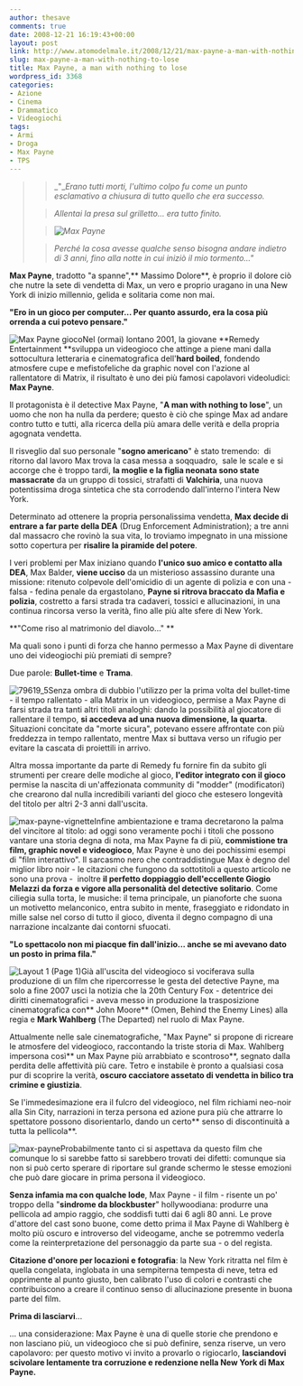 ```yaml
---
author: thesave
comments: true
date: 2008-12-21 16:19:43+00:00
layout: post
link: http://www.atomodelmale.it/2008/12/21/max-payne-a-man-with-nothing-to-lose/
slug: max-payne-a-man-with-nothing-to-lose
title: Max Payne, a man with nothing to lose
wordpress_id: 3368
categories:
- Azione
- Cinema
- Drammatico
- Videogiochi
tags:
- Armi
- Droga
- Max Payne
- TPS
---
```


<blockquote>

> 
> _"__Erano tutti morti, l'ultimo colpo fu come un punto esclamativo a chiusura di tutto quello che era successo._
> 
> 

> 
> _Allentai la presa sul grilletto... era tutto finito._
> 
> 

> 
> _![Max Payne](http://www.atomodelmale.it/wp-content/uploads/2008/12/max_payne_2001_graphic_novel_01-300x183.jpg)_
> 
> 

> 
> _Perché la cosa avesse qualche senso bisogna andare indietro di 3 anni, fino alla notte in cui iniziò il mio tormento..."_
> 
> 
</blockquote>



**Max Payne**, tradotto "a spanne",** Massimo Dolore**, è proprio il dolore ciò che nutre la sete di vendetta di Max, un vero e proprio uragano in una New York di inizio millennio, gelida e solitaria come non mai.

**"Ero in un gioco per computer... Per quanto assurdo, era la cosa più orrenda a cui potevo pensare."**

![Max Payne gioco](http://www.atomodelmale.it/wp-content/uploads/2008/12/maxpaynebox-255x300.jpg)Nel (ormai) lontano 2001, la giovane **Remedy Entertainment **sviluppa un videogioco che attinge a piene mani dalla sottocultura letteraria e cinematografica dell'**hard boiled**, fondendo atmosfere cupe e mefistofeliche da graphic novel con l'azione al rallentatore di Matrix, il risultato è uno dei più famosi capolavori videoludici: **Max Payne**.

Il protagonista è il detective Max Payne, "**A man with nothing to lose**", un uomo che non ha nulla da perdere; questo è ciò che spinge Max ad andare contro tutto e tutti, alla ricerca della più amara delle verità e della propria agognata vendetta.

Il risveglio dal suo personale "**sogno americano**" è stato tremendo:  di ritorno dal lavoro Max trova la casa messa a soqquadro,  sale le scale e si accorge che è troppo tardi, **la moglie e la figlia neonata sono state massacrate** da un gruppo di tossici, strafatti di **Valchiria**, una nuova potentissima droga sintetica che sta corrodendo dall'interno l'intera New York.

Determinato ad ottenere la propria personalissima vendetta, **Max decide di entrare a far parte della DEA** (Drug Enforcement Administration); a tre anni dal massacro che rovinò la sua vita, lo troviamo impegnato in una missione sotto copertura per **risalire la piramide del potere**.

I veri problemi per Max iniziano quando **l'unico suo amico e contatto alla DEA**, Max Balder, **viene ucciso** da un misterioso assassino durante una missione: ritenuto colpevole dell'omicidio di un agente di polizia e con una - falsa - fedina penale da ergastolano, **Payne si ritrova braccato da Mafia e polizia**, costretto a farsi strada tra cadaveri, tossici e allucinazioni, in una continua rincorsa verso la verità, fino alle più alte sfere di New York.<!-- more -->

**"Come riso al matrimonio del diavolo..."
**

Ma quali sono i punti di forza che hanno permesso a Max Payne di diventare uno dei videogiochi più premiati di sempre?

Due parole: **Bullet-time** e **Trama**.

![79619_5](http://www.atomodelmale.it/wp-content/uploads/2008/12/79619_5-300x240.jpg)Senza ombra di dubbio l'utilizzo per la prima volta del bullet-time - il tempo rallentato - alla Matrix in un videogioco, permise a Max Payne di farsi strada tra tanti altri titoli analoghi: dando la possibilità al giocatore di rallentare il tempo, **si accedeva ad una nuova dimensione, la quarta**. Situazioni concitate da "morte sicura", potevano essere affrontate con più freddezza in tempo rallentato, mentre Max si buttava verso un rifugio per evitare la cascata di proiettili in arrivo.

Altra mossa importante da parte di Remedy fu fornire fin da subito gli strumenti per creare delle modiche al gioco, **l'editor integrato con il gioco** permise la nascita di un'affezionata community di "modder" (modificatori) che crearono dal nulla incredibili varianti del gioco che estesero longevità del titolo per altri 2-3 anni dall'uscita.

![max-payne-vignette](http://www.atomodelmale.it/wp-content/uploads/2008/12/max-payne-vignette-300x186.jpg)Infine ambientazione e trama decretarono la palma del vincitore al titolo: ad oggi sono veramente pochi i titoli che possono vantare una storia degna di nota, ma Max Payne fa di più, **commistione tra film, graphic novel e videogioco**, Max Payne è uno dei pochissimi esempi di "film interattivo". Il sarcasmo nero che contraddistingue Max è degno del miglior libro noir - le citazioni che fungono da sottotitoli a questo articolo ne sono una prova -  inoltre **il perfetto doppiaggio dell'eccellente Giogio Melazzi da forza e vigore alla personalità del detective solitario**. Come ciliegia sulla torta, le musiche: il tema principale, un pianoforte che suona un motivetto melanconico, entra subito in mente, fraseggiato e ridondato in mille salse nel corso di tutto il gioco, diventa il degno compagno di una narrazione incalzante dai contorni sfuocati.

**"Lo spettacolo non mi piacque fin dall'inizio... anche se mi avevano dato un posto in prima fila."**

![Layout 1 (Page 1)](http://www.atomodelmale.it/wp-content/uploads/2008/12/max_payne_ver4-202x300.jpg)Già all'uscita del videogioco si vociferava sulla produzione di un film che ripercorresse le gesta del detective Payne, ma solo a fine 2007 usci la notizia che la 20th Century Fox - detentrice dei diritti cinematografici - aveva messo in produzione la trasposizione cinematografica con** John Moore** (Omen, Behind the Enemy Lines) alla regia e **Mark Wahlberg** (The Departed) nel ruolo di Max Payne.

Attualmente nelle sale cinematografiche, "Max Payne" si propone di ricreare le atmosfere del videogioco, raccontando la triste storia di Max. Wahlberg impersona così** un Max Payne più arrabbiato e scontroso**, segnato dalla perdita delle affettività più care. Tetro e instabile è pronto a qualsiasi cosa pur di scoprire la verità, **oscuro cacciatore assetato di vendetta in bilico tra crimine e giustizia**.

Se l'immedesimazione era il fulcro del videogioco, nel film richiami neo-noir alla Sin City, narrazioni in terza persona ed azione pura più che attrarre lo spettatore possono disorientarlo, dando un certo** senso di discontinuità a tutta la pellicola**.

![max-payne](http://www.atomodelmale.it/wp-content/uploads/2008/12/max-payne-300x211.jpg)Probabilmente tanto ci si aspettava da questo film che comunque lo si sarebbe fatto si sarebbero trovati dei difetti: comunque sia non si può certo sperare di riportare sul grande schermo le stesse emozioni che può dare giocare in prima persona il videogioco.

**Senza infamia ma con qualche lode**, Max Payne - il film - risente un po' troppo della "**sindrome da blockbuster**" hollywoodiana: produrre una pellicola ad ampio raggio, che soddisfi tutti dai 6 agli 80 anni. Le prove d'attore del cast sono buone, come detto prima il Max Payne di Wahlberg è molto più oscuro e introverso del videogame, anche se potremmo vederla come la reinterpretazione del personaggio da parte sua - o del regista.

**Citazione d'onore per locazioni e fotografia**: la New York ritratta nel film è quella congelata, inglobata in una sempiterna tempesta di neve, tetra ed opprimente al punto giusto, ben calibrato l'uso di colori e contrasti che contribuiscono a creare il continuo senso di allucinazione presente in buona parte del film.

**Prima di lasciarvi**...

... una considerazione: Max Payne è una di quelle storie che prendono e non lasciano più, un videogioco che si può definire, senza riserve, un vero capolavoro: per questo motivo vi invito a provarlo o rigiocarlo, **lasciandovi scivolare lentamente tra corruzione e redenzione nella New York di Max Payne.**
